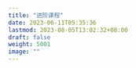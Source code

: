 ```yaml
---
title: "进阶课程"
date: 2023-06-11T05:35:36
lastmod: 2023-08-05T13:02:32+08:00
draft: false
weight: 5001
image: ""
---
```

